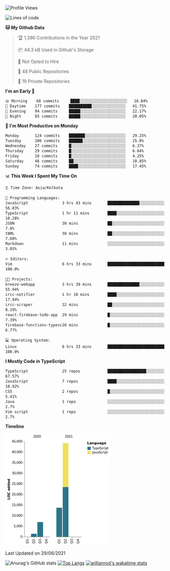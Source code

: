 <!--START_SECTION:waka-->
![Profile Views](http://img.shields.io/badge/Profile%20Views-0-blue)

![Lines of code](https://img.shields.io/badge/From%20Hello%20World%20I%27ve%20Written-66336%20lines%20of%20code-blue)

**🐱 My Github Data** 

> 🏆 1,386 Contributions in the Year 2021
 > 
> 📦 44.3 kB Used in Github's Storage 
 > 
> 🚫 Not Opted to Hire
 > 
> 📜 48 Public Repositories 
 > 
> 🔑 19 Private Repositories  
 > 
**I'm an Early 🐤** 

```text
🌞 Morning    68 commits     ████░░░░░░░░░░░░░░░░░░░░░   16.04% 
🌆 Daytime    177 commits    ██████████░░░░░░░░░░░░░░░   41.75% 
🌃 Evening    94 commits     █████░░░░░░░░░░░░░░░░░░░░   22.17% 
🌙 Night      85 commits     █████░░░░░░░░░░░░░░░░░░░░   20.05%

```
📅 **I'm Most Productive on Monday** 

```text
Monday       124 commits    ███████░░░░░░░░░░░░░░░░░░   29.25% 
Tuesday      106 commits    ██████░░░░░░░░░░░░░░░░░░░   25.0% 
Wednesday    27 commits     █░░░░░░░░░░░░░░░░░░░░░░░░   6.37% 
Thursday     29 commits     █░░░░░░░░░░░░░░░░░░░░░░░░   6.84% 
Friday       18 commits     █░░░░░░░░░░░░░░░░░░░░░░░░   4.25% 
Saturday     46 commits     ██░░░░░░░░░░░░░░░░░░░░░░░   10.85% 
Sunday       74 commits     ████░░░░░░░░░░░░░░░░░░░░░   17.45%

```


📊 **This Week I Spent My Time On** 

```text
⌚︎ Time Zone: Asia/Kolkata

💬 Programming Languages: 
JavaScript               3 hrs 43 mins       ██████████████░░░░░░░░░░░   56.83% 
TypeScript               1 hr 11 mins        ████░░░░░░░░░░░░░░░░░░░░░   18.28% 
JSON                     30 mins             ██░░░░░░░░░░░░░░░░░░░░░░░   7.8% 
YAML                     30 mins             ██░░░░░░░░░░░░░░░░░░░░░░░   7.68% 
Markdown                 11 mins             ░░░░░░░░░░░░░░░░░░░░░░░░░   3.03%

🔥 Editors: 
Vim                      6 hrs 33 mins       █████████████████████████   100.0%

🐱‍💻 Projects: 
breeze-webapp            3 hrs 39 mins       ██████████████░░░░░░░░░░░   55.94% 
ircc-notifier            1 hr 10 mins        ████░░░░░░░░░░░░░░░░░░░░░   17.94% 
ircc-scraper             32 mins             ██░░░░░░░░░░░░░░░░░░░░░░░   8.19% 
react-firebase-todo-app  29 mins             █░░░░░░░░░░░░░░░░░░░░░░░░   7.39% 
firebase-functions-typesc26 mins             █░░░░░░░░░░░░░░░░░░░░░░░░   6.77%

💻 Operating System: 
Linux                    6 hrs 33 mins       █████████████████████████   100.0%

```

**I Mostly Code in TypeScript** 

```text
TypeScript               25 repos            █████████████████░░░░░░░░   67.57% 
JavaScript               7 repos             ████░░░░░░░░░░░░░░░░░░░░░   18.92% 
CSS                      2 repos             █░░░░░░░░░░░░░░░░░░░░░░░░   5.41% 
Java                     1 repo              ░░░░░░░░░░░░░░░░░░░░░░░░░   2.7% 
Vim script               1 repo              ░░░░░░░░░░░░░░░░░░░░░░░░░   2.7%

```


**Timeline**

![Chart not found](https://raw.githubusercontent.com/wise-introvert/wise-introvert/master/charts/bar_graph.png) 


 Last Updated on 29/06/2021
<!--END_SECTION:waka-->
![Anurag's GitHub stats](https://github-readme-stats.vercel.app/api?username=wise-introvert&count_private=true&show_icons=true)
[![Top Langs](https://github-readme-stats.vercel.app/api/top-langs/?username=wise-introvert&langs_count=10)](https://github.com/anuraghazra/github-readme-stats)
[![willianrod's wakatime stats](https://github-readme-stats.vercel.app/api/wakatime?username=wiseintrovert)](https://github.com/anuraghazra/github-readme-stats)
